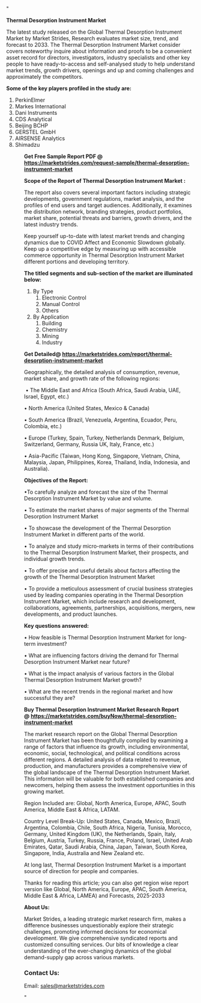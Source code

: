 "<p><strong>Thermal Desorption Instrument Market</strong></p>
<p>The latest study released on the Global Thermal Desorption Instrument Market by Market Strides, Research evaluates market size, trend, and forecast to 2033. The Thermal Desorption Instrument Market consider covers noteworthy inquire about information and proofs to be a convenient asset record for directors, investigators, industry specialists and other key people to have ready-to-access and self-analysed study to help understand market trends, growth drivers, openings and up and coming challenges and approximately the competitors.</p>
<p><strong> Some of the key players profiled in the study are: </strong></p>
<p><ol><li>
PerkinElmer</li><li>Markes International</li><li>Dani Instruments</li><li>CDS Analytical</li><li>Beijing BCHP</li><li>GERSTEL GmbH</li><li>AIRSENSE Analytics</li><li>Shimadzu


</li><ol></p>
<p><strong>Get Free Sample Report PDF @ <a href=https://marketstrides.com/request-sample/thermal-desorption-instrument-market>https://marketstrides.com/request-sample/thermal-desorption-instrument-market</a></strong></p>
<p><strong> Scope of the Report of Thermal Desorption Instrument Market : </strong></p>
<p>The report also covers several important factors including strategic developments, government regulations, market analysis, and the profiles of end users and target audiences. Additionally, it examines the distribution network, branding strategies, product portfolios, market share, potential threats and barriers, growth drivers, and the latest industry trends.</p>
<p>Keep yourself up-to-date with latest market trends and changing dynamics due to COVID Affect and Economic Slowdown globally. Keep up a competitive edge by measuring up with accessible commerce opportunity in Thermal Desorption Instrument Market different portions and developing territory.</p>
<p><strong> The titled segments and sub-section of the market are illuminated below: </strong></p>
<p><ol><li>By Type<ol><li>Electronic Control</li><li>Manual Control</li><li>Others</li></ol></li><li>By Application<ol><li>Building</li><li>Chemistry</li><li>Mining</li><li>Industry</li></ol></li></ol></p>
<p><strong>Get Detailed@ <a href=https://marketstrides.com/report/thermal-desorption-instrument-market>https://marketstrides.com/report/thermal-desorption-instrument-market</a></strong></p>
<p>Geographically, the detailed analysis of consumption, revenue, market share, and growth rate of the following regions:</p>
<p>&nbsp;&bull; The Middle East and Africa (South Africa, Saudi Arabia, UAE, Israel, Egypt, etc.)</p>
<p>&bull; North America (United States, Mexico &amp; Canada)</p>
<p>&bull; South America (Brazil, Venezuela, Argentina, Ecuador, Peru, Colombia, etc.)</p>
<p>&bull; Europe (Turkey, Spain, Turkey, Netherlands Denmark, Belgium, Switzerland, Germany, Russia UK, Italy, France, etc.)</p>
<p>&bull; Asia-Pacific (Taiwan, Hong Kong, Singapore, Vietnam, China, Malaysia, Japan, Philippines, Korea, Thailand, India, Indonesia, and Australia).</p>
<p><strong>Objectives of the Report: </strong></p>
<p>&bull;To carefully analyze and forecast the size of the Thermal Desorption Instrument Market by value and volume.</p>
<p>&bull; To estimate the market shares of major segments of the Thermal Desorption Instrument Market</p>
<p>&bull; To showcase the development of the Thermal Desorption Instrument Market in different parts of the world.</p>
<p>&bull; To analyze and study micro-markets in terms of their contributions to the Thermal Desorption Instrument Market, their prospects, and individual growth trends.</p>
<p>&bull; To offer precise and useful details about factors affecting the growth of the Thermal Desorption Instrument Market</p>
<p>&bull; To provide a meticulous assessment of crucial business strategies used by leading companies operating in the Thermal Desorption Instrument Market, which include research and development, collaborations, agreements, partnerships, acquisitions, mergers, new developments, and product launches.</p>
<p><strong>Key questions answered: </strong></p>
<p>&bull; How feasible is Thermal Desorption Instrument Market for long-term investment?</p>
<p>&bull; What are influencing factors driving the demand for Thermal Desorption Instrument Market near future?</p>
<p>&bull; What is the impact analysis of various factors in the Global Thermal Desorption Instrument Market growth?</p>
<p>&bull; What are the recent trends in the regional market and how successful they are?</p>
<p><strong>Buy Thermal Desorption Instrument Market Research Report @&nbsp;<a href=https://marketstrides.com/buyNow/thermal-desorption-instrument-market>https://marketstrides.com/buyNow/thermal-desorption-instrument-market</a></strong></p>
<p>The market research report on the Global Thermal Desorption Instrument Market has been thoughtfully compiled by examining a range of factors that influence its growth, including environmental, economic, social, technological, and political conditions across different regions. A detailed analysis of data related to revenue, production, and manufacturers provides a comprehensive view of the global landscape of the Thermal Desorption Instrument Market. This information will be valuable for both established companies and newcomers, helping them assess the investment opportunities in this growing market.</p>
<p>Region Included are: Global, North America, Europe, APAC, South America, Middle East &amp; Africa, LATAM.</p>
<p>Country Level Break-Up: United States, Canada, Mexico, Brazil, Argentina, Colombia, Chile, South Africa, Nigeria, Tunisia, Morocco, Germany, United Kingdom (UK), the Netherlands, Spain, Italy, Belgium, Austria, Turkey, Russia, France, Poland, Israel, United Arab Emirates, Qatar, Saudi Arabia, China, Japan, Taiwan, South Korea, Singapore, India, Australia and New Zealand etc.</p>
<p>At long last, Thermal Desorption Instrument Market is a important source of direction for people and companies.</p>
<p>Thanks for reading this article; you can also get region wise report version like Global, North America, Europe, APAC, South America, Middle East &amp; Africa, LAMEA) and Forecasts, 2025-2033</p>
<p><strong>About Us: </strong></p>
<p>Market Strides, a leading strategic market research firm, makes a difference businesses unquestionably explore their strategic challenges, promoting informed decisions for economical development. We give comprehensive syndicated reports and customized consulting services. Our bits of knowledge a clear understanding of the ever-changing dynamics of the global demand-supply gap across various markets.</p>
<h3>Contact Us:</h3>
<p>Email: <a href=mailto:sales@marketstrides.com>sales@marketstrides.com</a></p>"
